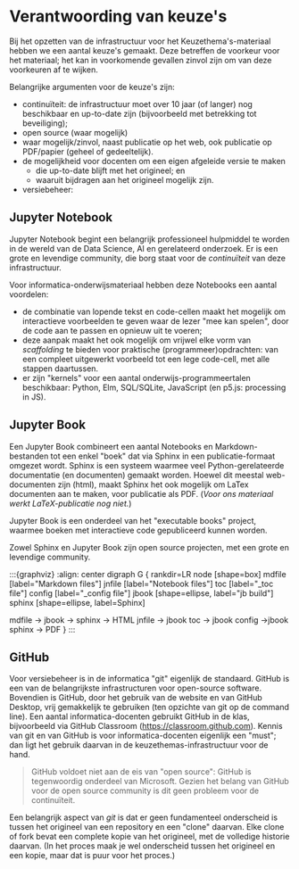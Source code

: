 # Verantwoording van keuze's

Bij het opzetten van de infrastructuur voor het Keuzethema's-materiaal hebben we een aantal keuze's gemaakt.
Deze betreffen de voorkeur voor het materiaal; het kan in voorkomende gevallen zinvol zijn om van deze voorkeuren af te wijken.

Belangrijke argumenten voor de keuze's zijn:

* continuïteit: de infrastructuur moet over 10 jaar (of langer) nog beschikbaar en up-to-date zijn (bijvoorbeeld met betrekking tot beveiliging);
* open source (waar mogelijk)
* waar mogelijk/zinvol, naast publicatie op het web, ook publicatie op PDF/papier (geheel of gedeeltelijk).
* de mogelijkheid voor docenten om een eigen afgeleide versie te maken
    * die up-to-date blijft met het origineel; en
    * waaruit bijdragen aan het origineel mogelijk zijn.
* versiebeheer: 

## Jupyter Notebook

Jupyter Notebook begint een belangrijk professioneel hulpmiddel te worden in de wereld van de Data Science, AI en gerelateerd onderzoek. Er is een grote en levendige community, die borg staat voor de *continuïteit* van deze infrastructuur.

Voor informatica-onderwijsmateriaal hebben deze Notebooks een aantal voordelen:

* de combinatie van lopende tekst en code-cellen maakt het mogelijk om interactieve voorbeelden te geven waar de lezer "mee kan spelen", door de code aan te passen en opnieuw uit te voeren;
* deze aanpak maakt het ook mogelijk om vrijwel elke vorm van *scaffolding* te bieden voor praktische (programmeer)opdrachten: van een compleet uitgewerkt voorbeeld tot een lege code-cell, met alle stappen daartussen.
* er zijn "kernels" voor een aantal onderwijs-programmeertalen beschikbaar: Python, Elm, SQL/SQLite, JavaScript (en p5.js: processing in JS).

## Jupyter Book

Een Jupyter Book combineert een aantal Notebooks en Markdown-bestanden tot een enkel "boek" dat via Sphinx in een publicatie-formaat omgezet wordt.
Sphinx is een systeem waarmee veel Python-gerelateerde documentatie (en documenten) gemaakt worden.
Hoewel dit meestal web-documenten zijn (html), maakt Sphinx het ook mogelijk om LaTex documenten aan te maken, voor publicatie als PDF. (*Voor ons materiaal werkt LaTeX-publicatie nog niet.*)

Jupyter Book is een onderdeel van het "executable books" project, waarmee boeken met interactieve code gepubliceerd kunnen worden.

Zowel Sphinx en Jupyter Book zijn open source projecten, met een grote en levendige community.

:::{graphviz}
:align: center
digraph G {
  rankdir=LR
  node [shape=box]
  mdfile [label="Markdown files"]
  jnfile [label="Notebook files"]
  toc [label="_toc file"]
  config [label="_config file"]
  jbook [shape=ellipse, label="jb build"]
  sphinx [shape=ellipse, label=Sphinx]
  
  mdfile -> jbook -> sphinx -> HTML
  jnfile -> jbook
  toc -> jbook
  config ->jbook
  sphinx -> PDF
}
:::

## GitHub

Voor versiebeheer is in de informatica "git" eigenlijk de standaard.
GitHub is een van de belangrijkste infrastructuren voor open-source software.
Bovendien is GitHub, door het gebruik van de website en van GitHub Desktop, vrij gemakkelijk te gebruiken (ten opzichte van git op de command line).
Een aantal informatica-docenten gebruikt GitHub in de klas, bijvoorbeeld via GitHub Classroom (https://classroom.github.com).
Kennis van git en van GitHub is voor informatica-docenten eigenlijk een "must"; dan ligt het gebruik daarvan in de keuzethemas-infrastructuur voor de hand.

> GitHub voldoet niet aan de eis van "open source": GitHub is tegenwoordig onderdeel van Microsoft. Gezien het belang van GitHub voor de open source community is dit geen probleem voor de continuïteit.

Een belangrijk aspect van *git* is dat er geen fundamenteel onderscheid is tussen het origineel van een repository en een "clone" daarvan. Elke clone of fork bevat een complete kopie van het origineel, met de volledige historie daarvan. (In het proces maak je wel onderscheid tussen het origineel en een kopie, maar dat is puur voor het proces.)

